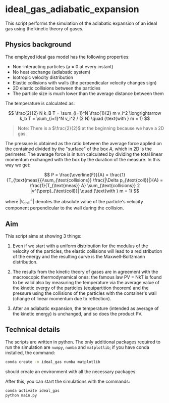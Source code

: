 # ideal_gas_adiabatic_expansion

This script performs the simulation of the adiabatic expansion of an ideal gas using the kinetic theory of gases.

## Physics background

The employed ideal gas model has the following properties:

* Non-interacting particles (a = 0 at every instant)
* No heat exchange (adiabatic system)
* Isotropic velocity distribution
* Elastic collisions with walls (the perpendicular velocity changes sign)
* 2D elastic collisions between the particles
* The particle size is much lower than the average distance between them

The temperature is calculated as:

$$
\frac{2}{2} N k_B T = \sum_{i=1}^N \frac{1}{2} m v_i^2 \longrightarrow k_b T = \sum_{i=1}^N v_i^2 / (2 N) \quad (\text{with } m = 1)
$$

> Note: There is a $\frac{2}{2}$ at the beginning because we have a 2D gas.

The pressure is obtained as the ratio between the average force applied on the contained divided by the "surface" of the box $A$, which in 2D is the perimeter. The average force is in turn calculated by dividing the total linear momentum exchanged with the box by the duration of the measure. In this way we get:

$$
P = \frac{\overline{F}}{A} = \frac{1}{T_{\text{meas}}}\sum_{\text{collisions}} \frac{|\Delta p_{\text{coll}}|}{A} = \frac{1}{T_{\text{meas}} A} \sum_{\text{collisions}} 2 |v^{\perp}_{\text{coll}}| \quad (\text{with } m = 1)
$$

where $|v^{\perp}_{\text{coll}}|$ denotes the absolute value of the particle's velocity component perpendicular to the wall during the collision.

## Aim

This script aims at showing 3 things:

1) Even if we start with a uniform distribution for the modulus of the velocity of the particles, the elastic collisions will lead to a redistribution of the energy and the resulting curve is the Maxwell-Boltzmann distribution.

2) The results from the kinetic theory of gases are in agreement with the macroscopic thermodynamical ones: the famous law PV = NkT is found to be valid also by measuring the temperature via the average value of the kinetic evergy of the particles (equipartition theorem) and the pressure using the collisions of the particles with the container's wall (change of linear momentum due to reflection).

3) After an adiabatic expansion, the temperature (intended as average of the kinetic energy) is unchanged, and so does the product PV.

## Technical details

The scripts are written in python. The only additional packages required to run the simulation are `numpy`, `numba` and `matplotlib`; if you have conda installed, the command:

```bash
conda create -n ideal_gas numba matplotlib
```

should create an environment with all the necessary packages.

After this, you can start the simulations with the commands:

```bash
conda activate ideal_gas
python main.py
```
